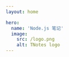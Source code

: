 ```yaml
---
layout: home

hero:
  name: 'Node.js 笔记'
  image:
    src: /logo.png
    alt: TNotes logo
---
```


<SidebarCard pending />
